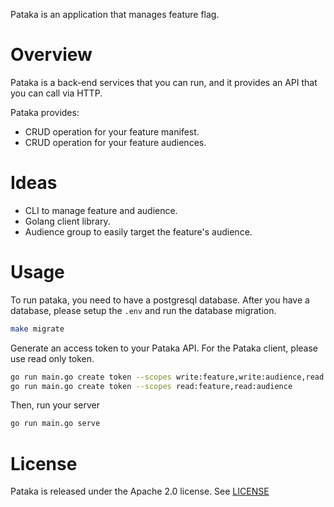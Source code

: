 Pataka is an application that manages feature flag.

# Overview

Pataka is a back-end services that you can run, and it provides an API that you can call via HTTP.

Pataka provides:

- CRUD operation for your feature manifest.
- CRUD operation for your feature audiences.

# Ideas

- CLI to manage feature and audience.
- Golang client library.
- Audience group to easily target the feature's audience.

# Usage

To run pataka, you need to have a postgresql database. After you have a database, please setup the `.env` and run the database migration.

```sh
make migrate
```

Generate an access token to your Pataka API. For the Pataka client, please use read only token.

```sh
go run main.go create token --scopes write:feature,write:audience,read:feature,read:audience
go run main.go create token --scopes read:feature,read:audience
```

Then, run your server

```sh
go run main.go serve
```

# License

Pataka is released under the Apache 2.0 license. See [LICENSE](./LICENSE)
